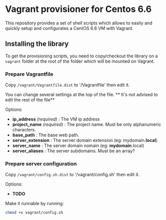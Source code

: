 # Vagrant provisioner for Centos 6.6

This repository provides a set of shell scripts which allows to
easily and quickly setup and configurates a CentOS 6.6 VM with Vagrant.

## Installing the library

To get the provisioning scripts, you need to copy/checkout the library
on a `vagrant` folder at the root of the folder which will be mounted on Vagrant.

### Prepare Vagrantfile

Copy `/vagrant/Vagrantfile.dist` to '/Vagrantfile' then edit it.

You can change several settings at the top of the file.
** It's not advised to edit the rest of the file**

Options:
- **ip_address** *(required)* : The VM ip address
- **project_name** *(required)* : The project name. Must be only alphanumeric characters.
- **base_path** : The base web path.
- **server_extension** : The server domain extension (eg: mydomain.**local**)
- **server_name** : The server domain nomain (eg: **mydomain**.local)
- **server_aliases** : The server subdomains. Must be an array?

### Prepare server configuration

Copy `/vagrant/config.sh.dist` to '/vagrant/config.sh' then edit it.

Options:
- **TODO**

Make it runnable by running:
```bash
chmod +x vagrant/config.sh
```
